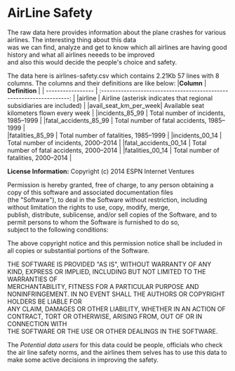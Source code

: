 # AirLine Safety

The raw data here provides information about the plane crashes for various airlines. The interesting thing about this data  
was we can find, analyze and get to know which all airlines are having good history and what all airlines neeeds to be improved  
and also this would decide the people's choice and safety.


The data here is airlines-safety.csv which contains 2.21Kb 57 lines with 8 columns. The columns and their definitions are like below:
|**Column**            | **Definition**                                                         |
|   -----------------  | :-------------------------------------------------------------------:  | 
|airline	             |   Airline (asterisk indicates that regional subsidiaries are included) |
|avail_seat_km_per_week|	Available seat kilometers flown every week                            |
|incidents_85_99	     |    Total number of incidents, 1985–1999                                |
|fatal_accidents_85_99 | 	  Total number of fatal accidents, 1985–1999                          |  
|fatalities_85_99	     |  Total number of fatalities, 1985–1999                                 |
|incidents_00_14	     |     Total number of incidents, 2000–2014                               |
|fatal_accidents_00_14 | 	  Total number of fatal accidents, 2000–2014                          |
|fatalities_00_14	     |  Total number of fatalities, 2000–2014                                 |

**License Information:**
Copyright (c) 2014 ESPN Internet Ventures

Permission is hereby granted, free of charge, to any person obtaining a copy of this software and associated documentation files  
(the "Software"), to deal in the Software without restriction, including without limitation the rights to use, copy, modify, merge,  
publish, distribute, sublicense, and/or sell copies of the Software, and to permit persons to whom the Software is furnished to do so,  
subject to the following conditions:

The above copyright notice and this permission notice shall be included in all copies or substantial portions of the Software.

THE SOFTWARE IS PROVIDED "AS IS", WITHOUT WARRANTY OF ANY KIND, EXPRESS OR IMPLIED, INCLUDING BUT NOT LIMITED TO THE WARRANTIES OF  
MERCHANTABILITY, FITNESS FOR A PARTICULAR PURPOSE AND NONINFRINGEMENT. IN NO EVENT SHALL THE AUTHORS OR COPYRIGHT HOLDERS BE LIABLE FOR  
ANY CLAIM, DAMAGES OR OTHER LIABILITY, WHETHER IN AN ACTION OF CONTRACT, TORT OR OTHERWISE, ARISING FROM, OUT OF OR IN CONNECTION WITH  
THE SOFTWARE OR THE USE OR OTHER DEALINGS IN THE SOFTWARE.

The _Potential data users_ for this data could be people, officials who check the air line safety norms, and the airlines them selves 
has to use this data to make some active decisions in improving the safety.


